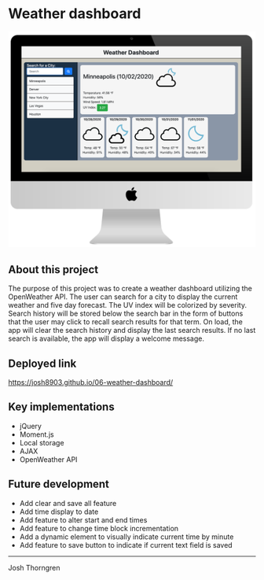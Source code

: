 # Weather dashboard
![Weather dashboard screenshot](./assets/images/screenshot.png)

## About this project
The purpose of this project was to create a weather dashboard utilizing the OpenWeather API. The user can search for a city to display the current weather and five day forecast. The UV index will be colorized by severity. Search history will be stored below the search bar in the form of buttons that the user may click to recall search results for that term. On load, the app will clear the search history and display the last search results. If no last search is available, the app will display a welcome message. 

## Deployed link
https://josh8903.github.io/06-weather-dashboard/

## Key implementations
* jQuery
* Moment.js
* Local storage
* AJAX
* OpenWeather API

## Future development
* Add clear and save all feature
* Add time display to date
* Add feature to alter start and end times
* Add feature to change time block incrementation 
* Add a dynamic element to visually indicate current time by minute
* Add feature to save button to indicate if current text field is saved

- - -
Josh Thorngren
